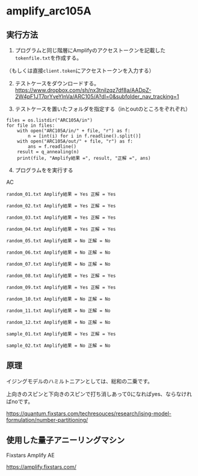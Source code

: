 # amplify_arc105A

## 実行方法

1. プログラムと同じ階層にAmplifyのアクセストークンを記載した`tokenfile.txt`を作成する。

（もしくは直接`client.token`にアクセストークンを入力する）

2. テストケースをダウンロードする。
https://www.dropbox.com/sh/nx3tnilzqz7df8a/AADpZ-2W4pF1JT7prYveYlnVa/ARC105/A?dl=0&subfolder_nav_tracking=1

3. テストケースを置いたフォルダを指定する（inとoutのところをぞれぞれ）
```shell
files = os.listdir("ARC105A/in")
for file in files:
    with open("ARC105A/in/" + file, "r") as f:
        n = [int(i) for i in f.readline().split()]
    with open("ARC105A/out/" + file, "r") as f:
        ans = f.readline()
    result = q_annealing(n)
    print(file, "Amplify結果 =", result, "正解 =", ans)
```        
        
4. プログラムをを実行する

AC

```shell
random_01.txt Amplify結果 = Yes 正解 = Yes

random_02.txt Amplify結果 = Yes 正解 = Yes

random_03.txt Amplify結果 = Yes 正解 = Yes

random_04.txt Amplify結果 = Yes 正解 = Yes

random_05.txt Amplify結果 = No 正解 = No

random_06.txt Amplify結果 = No 正解 = No

random_07.txt Amplify結果 = No 正解 = No

random_08.txt Amplify結果 = Yes 正解 = Yes

random_09.txt Amplify結果 = Yes 正解 = Yes

random_10.txt Amplify結果 = No 正解 = No

random_11.txt Amplify結果 = No 正解 = No

random_12.txt Amplify結果 = No 正解 = No

sample_01.txt Amplify結果 = Yes 正解 = Yes

sample_02.txt Amplify結果 = No 正解 = No
```

## 原理

イジングモデルのハミルトニアンとしては、総和の二乗です。

上向きのスピンと下向きのスピンで打ち消しあって0になればyes、ならなければnoです。

https://quantum.fixstars.com/techresouces/research/ising-model-formulation/number-partitioning/


## 使用した量子アニーリングマシン

Fixstars Amplify AE

https://amplify.fixstars.com/
